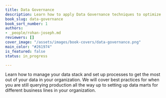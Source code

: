 ```yaml
---
title: Data Governance
description: Learn how to apply Data Governance techniques to optimize your data stack
book_slug: data-governance
book_sort_number: 1
authors:
- _people/rohan-joseph.md
reviewers: []
cover_image: "/assets/images/book-covers/data-governance.png"
main_color: "#261974"
is_featured: false
status: in_progress

---
```

Learn how to manage your data stack and set up processes to get the most out of your data in your organization. We will cover best practices for when you are still querying production all the way up to setting up data marts for different business lines in your organization.
